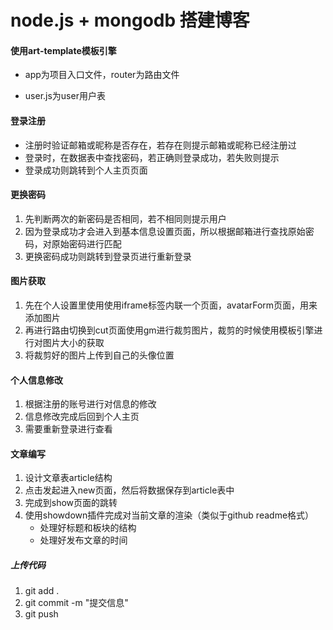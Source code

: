 # node.js + mongodb 搭建博客

#### 使用art-template模板引擎

- app为项目入口文件，router为路由文件

- user.js为user用户表

#### 登录注册
- 注册时验证邮箱或昵称是否存在，若存在则提示邮箱或昵称已经注册过
- 登录时，在数据表中查找密码，若正确则登录成功，若失败则提示
- 登录成功则跳转到个人主页页面

#### 更换密码

1. 先判断两次的新密码是否相同，若不相同则提示用户
2. 因为登录成功才会进入到基本信息设置页面，所以根据邮箱进行查找原始密码，对原始密码进行匹配
3. 更换密码成功则跳转到登录页进行重新登录

#### 图片获取
1. 先在个人设置里使用使用iframe标签内联一个页面，avatarForm页面，用来添加图片
2. 再进行路由切换到cut页面使用gm进行裁剪图片，裁剪的时候使用模板引擎进行对图片大小的获取
3. 将裁剪好的图片上传到自己的头像位置

#### 个人信息修改
1. 根据注册的账号进行对信息的修改
2. 信息修改完成后回到个人主页
3. 需要重新登录进行查看

#### 文章编写
1. 设计文章表article结构
2. 点击发起进入new页面，然后将数据保存到article表中
3. 完成到show页面的跳转
4. 使用showdown插件完成对当前文章的渲染（类似于github readme格式）
    - 处理好标题和板块的结构
    - 处理好发布文章的时间


##### 上传代码
1. git add .
2. git commit -m "提交信息"
3. git push

